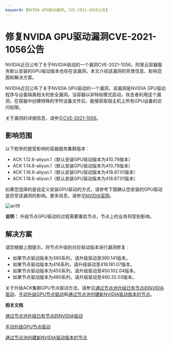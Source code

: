 ```yaml
---
keyword: [NVIDA GPU驱动漏洞, CVE-2021-1056公告]
---
```


# 修复NVIDA GPU驱动漏洞CVE-2021-1056公告

NVIDIA近日公布了关于NVIDIA驱动的一个漏洞CVE-2021-1056，阿里云容器服务默认安装的GPU驱动版本也存在该漏洞。本文介绍该漏洞的背景信息、影响范围和解决方案。

NVIDIA近日公布了关于NVIDIA GPU驱动的一个漏洞，该漏洞是NVIDIA GPU驱动程序与设备隔离相关的安全漏洞。当容器以非特权模式启动，攻击者利用这个漏洞，在容器中创建特殊的字符设备文件后，能够获取宿主机上所有GPU设备的访问权限。

关于漏洞的详细信息，请参见[CVE-2021-1056](https://nvidia.custhelp.com/app/answers/detail/a_id/5142)。

## 影响范围

以下枚举的是受影响的容器服务集群版本：

-   ACK 1.12.6-aliyun.1（默认安装GPU驱动版本为410.79版本）
-   ACK 1.14.8-aliyun.1（默认安装GPU驱动版本为410.79版本）
-   ACK 1.16.9-aliyun.1（默认安装GPU驱动版本为418.87.01版本）
-   ACK 1.18.8-aliyun.1（默认安装GPU驱动版本为418.87.01版本）

如果您选择的是自定义安装GPU驱动的方式，请参考下图确认您安装的GPU驱动是否受该漏洞的影响。更多信息，请参见[NVIDIA官网](https://nvidia.custhelp.com/app/answers/detail/a_id/5142)。

![an19](https://static-aliyun-doc.oss-accelerate.aliyuncs.com/assets/img/zh-CN/1332128161/p262160.png)

**说明：** 升级节点GPU驱动的过程需要重启节点，节点上的业务将受到影响。

## 解决方案

请您根据上图提示，将节点升级到对应驱动版本进行漏洞修复：

-   如果节点驱动版本为390系列，请升级驱动至390.141版本。
-   如果节点驱动版本为418系列，请升级驱动至418.181.07版本。
-   如果节点驱动版本为450系列，请升级驱动至450.102.04版本。
-   如果节点驱动版本为460系列，请升级驱动至460.32.03版本。

关于升级ACK集群GPU节点驱动方法，请参见[通过节点池升级已有节点的NVIDIA驱动]()、[手动升级GPU节点驱动]()和[通过节点池创建新NVIDIA驱动版本的节点]()。

**相关文档**  


[通过节点池升级已有节点的NVIDIA驱动]()

[手动升级GPU节点驱动]()

[通过节点池创建新NVIDIA驱动版本的节点]()

